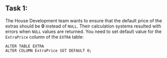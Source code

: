 ## Task 1:

The House Development team wants to ensure that the default price of the extras should be **0** instead of `NULL`. Their calculation systems resulted with errors when `NULL` values are returned. You need to set default value for the `ExtraPrice` column of the `EXTRA` table:

```mysql
ALTER TABLE EXTRA
ALTER COLUMN ExtraPrice SET DEFAULT 0;
```
